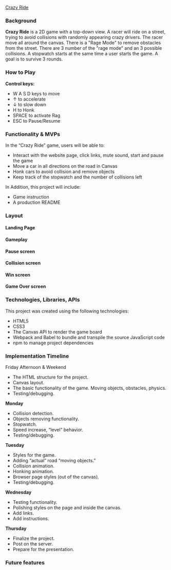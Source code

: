 <!-- # Crazy Ride -->
[Crazy Ride](https://evgenii-shvetsov.github.io/racing-game/)

### Background

**Crazy Ride** is a 2D game with a top-down view. A racer will ride on a street, trying to avoid collisions with randomly appearing crazy drivers. The racer move all around the canvas. There is a "Rage Mode" to remove obstacles from the street. There are 3 number of the "rage mode" and an 3 possible collisions. A stopwatch starts at the same time a user starts the game. A goal is to survive 3 rounds. 

### How to Play
**Control keys:**
- W A S D keys to move
- ↑ to accelerate
- ↓ to slow down
- H to Honk
- SPACE to activate Rag
- ESC to Pause/Resume

### Functionality & MVPs

In the “Crazy Ride” game, users will be able to:

- Interact with the website page, click links, mute sound, start and pause the game
- Move a car in all directions on the road in Canvas
- Honk cars to avoid collision and remove objects
- Keep track of the stopwatch and the number of collisions left

In Addition, this project will include:
- Game instruction
- A production README



### Layout

#### Landing Page

#### Gameplay

#### Pause screen

#### Collision screen

#### Win screen

#### Game Over screen

### Technologies, Libraries, APIs

This project was created using the following technologies:
- HTML5
- CSS3 
- The Canvas API to render the game board
- Webpack and Babel to bundle and transpile the source JavaScript code
- npm to manage project dependencies


### Implementation Timeline

Friday Afternoon & Weekend
- The HTML structure for the project.
- Canvas layout.
- The basic functionality of the game. Moving objects, obstacles, physics.
- Testing/debugging.

**Monday**
- Collision detection.
- Objects removing functionality.
- Stopwatch.
- Speed increase, “level” behavior.
- Testing/debugging.

**Tuesday**
- Styles for the game.
- Adding “actual” road “moving objects.”
- Collision animation.
- Honking animation.
- Browser page styles (out of the canvas).
- Testing/debugging.

**Wednesday**
- Testing functionality.
- Polishing styles on the page and inside the canvas.
- Add links.
- Add instructions.

**Thursday**
- Finalize the project. 
- Post on the server.
- Prepare for the presentation.


### Future features